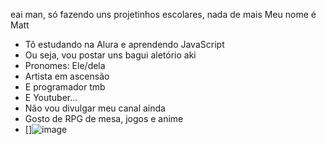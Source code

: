 eai man, só fazendo uns projetinhos escolares, nada de mais
Meu nome é Matt

- Tô estudando na Alura e aprendendo JavaScript
- Ou seja, vou postar uns bagui aletório aki
- Pronomes: Ele/dela
- Artista em ascensão
- E programador tmb
- E Youtuber...
- Não vou divulgar meu canal ainda
- Gosto de RPG de mesa, jogos e anime
- []![image](https://github.com/DarkMattBruh/DarkMattBruh/assets/172079387/cc267fc0-c31d-40d0-81b2-011fa6647606)
